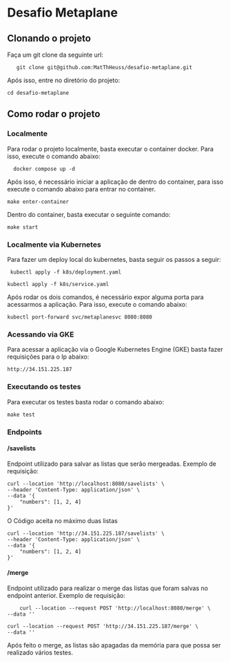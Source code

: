 # Desafio Metaplane

## Clonando o projeto

Faça um git clone da seguinte url:

```shell
   git clone git@github.com:MatThHeuss/desafio-metaplane.git
```

Após isso, entre no diretório do projeto:

```shell
cd desafio-metaplane
```

## Como rodar o projeto

### Localmente

Para rodar o projeto localmente, basta executar o container docker.
Para isso, execute o comando abaixo:

```shell
  docker compose up -d
```

Após isso, é necessário iniciar a aplicação de dentro do container, para isso
execute o comando abaixo para entrar no container.

```shell
make enter-container
```

Dentro do container, basta executar o seguinte comando:

```shell
make start
```

### Localmente via Kubernetes

Para fazer um deploy local do kubernetes, basta seguir os passos a seguir:

```shell
 kubectl apply -f k8s/deployment.yaml
```

```shell
kubectl apply -f k8s/service.yaml
```

Após rodar os dois comandos, é necessário expor alguma porta para acessarmos a aplicação. Para isso,
execute o comando abaixo:

```shell
kubectl port-forward svc/metaplanesvc 8080:8080
```

### Acessando via GKE

Para acessar a aplicação via o Google Kubernetes Engine (GKE)
basta fazer requisições para o Ip abaixo:

```
http://34.151.225.187
```

### Executando os testes

Para executar os testes basta rodar o comando abaixo:

```shell
make test
```

### Endpoints

#### /savelists

Endpoint utilizado para salvar as listas que serão mergeadas.
Exemplo de requisição:

```curl
curl --location 'http://localhost:8080/savelists' \
--header 'Content-Type: application/json' \
--data '{
    "numbers": [1, 2, 4]
}'
```
O Código aceita no máximo duas listas

```curl
curl --location 'http://34.151.225.187/savelists' \
--header 'Content-Type: application/json' \
--data '{
    "numbers": [1, 2, 4]
}'
```

#### /merge

Endpoint utilizado para realizar o merge das listas que foram salvas
no endpoint anterior.
Exemplo de requisição:

```curl
    curl --location --request POST 'http://localhost:8080/merge' \
--data ''
```

```curl
curl --location --request POST 'http://34.151.225.187/merge' \
--data ''
```
Após feito o merge, as listas são apagadas da memória para que possa ser
realizado vários testes.